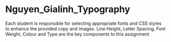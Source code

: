 # Nguyen_Gialinh_Typography
Each student is responsible for selecting appropriate fonts and CSS styles to enhance the provided copy and images. Line Height, Letter Spacing, Font Weight, Colour and Type are the key components to this assignment
